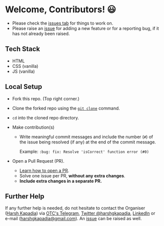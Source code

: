 # Welcome, Contributors! 😃

-   Please check the [issues tab](https://github.com/OurTechCommunity/talks/issues) for things to work on.
-   Please raise an [issue](https://github.com/OurTechCommunity/talks/issues) for adding a new feature or for a reporting bug, if it has not already been raised.

## Tech Stack

-   HTML
-   CSS (vanilla)
-   JS (vanilla)

## Local Setup

-   Fork this repo. (Top right corner.)
-   Clone the forked repo using the [`git clone`](https://harshkapadia2.github.io/git_basics/#_git_clone) command.
-   `cd` into the cloned repo directory.
-   Make contribution(s)

    -   Write meaningful commit messages and include the number (`#`) of the issue being resolved (if any) at the end of the commit message.

        Example: `:bug: fix: Resolve 'isCorrect' function error (#0)`

-   Open a Pull Request (PR).
    -   [Learn how to open a PR](https://github.com/firstcontributions/first-contributions).
    -   Solve one issue per PR, **without any extra changes**.
    -   **Include extra changes in a separate PR.**

## Further Help

If any further help is needed, do not hesitate to contact the Organiser ([Harsh Kapadia](https://harshkapadia.me)) via [OTC's Telegram](https://t.me/OurTechComm), [Twitter @harshgkapadia](https://twitter.com/harshgkapadia), [LinkedIn](https://www.linkedin.com/in/harshgkapadia/) or e-mail ([harshgkapadia@gmail.com](mailto:harshgkapadia@gmail.com)). An [issue](https://github.com/OurTechCommunity/meetup/issues) can be raised as well.
